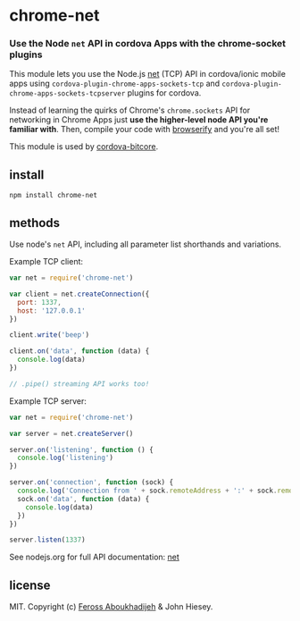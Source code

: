 # chrome-net

### Use the Node `net` API in cordova Apps with the chrome-socket plugins

This module lets you use the Node.js [net](http://nodejs.org/api/net.html) (TCP) API in cordova/ionic mobile apps using `cordova-plugin-chrome-apps-sockets-tcp` and `cordova-plugin-chrome-apps-sockets-tcpserver` plugins for cordova.

Instead of learning the quirks of Chrome's `chrome.sockets` API for networking in Chrome Apps just **use the higher-level node API you're familiar with**. Then, compile your code with [browserify](https://github.com/substack/node-browserify) and you're all set!

This module is used by [cordova-bitcore](https://github.com/theveloped/cordova-bitcore.git).

## install

```
npm install chrome-net
```

## methods

Use node's `net` API, including all parameter list shorthands and variations.

Example TCP client:

```js
var net = require('chrome-net')

var client = net.createConnection({
  port: 1337,
  host: '127.0.0.1'
})

client.write('beep')

client.on('data', function (data) {
  console.log(data)
})

// .pipe() streaming API works too!

```

Example TCP server:

```js
var net = require('chrome-net')

var server = net.createServer()

server.on('listening', function () {
  console.log('listening')
})

server.on('connection', function (sock) {
  console.log('Connection from ' + sock.remoteAddress + ':' + sock.remotePort)
  sock.on('data', function (data) {
    console.log(data)
  })
})

server.listen(1337)

```

See nodejs.org for full API documentation: [net](http://nodejs.org/api/net.html)

## license

MIT. Copyright (c) [Feross Aboukhadijeh](http://feross.org) & John Hiesey.
